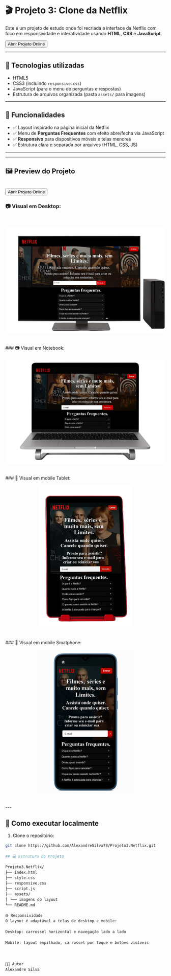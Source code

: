 # 🎬 Projeto 3: Clone da Netflix

Este é um projeto de estudo onde foi recriada a interface da Netflix com foco em responsividade e interatividade usando **HTML**, **CSS** e **JavaScript**.

<a href="https://alexandresilva78.github.io/Projeto3.Netflix/" target="_blank">
  <button>Abrir Projeto Online</button>
</a>
<br>

---

## 🧰 Tecnologias utilizadas

- HTML5
- CSS3 (incluindo `responsive.css`)
- JavaScript (para o menu de perguntas e respostas)
- Estrutura de arquivos organizada (pasta `assets/` para imagens)

---

## 📱 Funcionalidades

- ✅ Layout inspirado na página inicial da Netflix
- ✅ Menu de **Perguntas Frequentes** com efeito abre/fecha via JavaScript
- ✅ **Responsivo** para dispositivos móveis e telas menores
- ✅ Estrutura clara e separada por arquivos (HTML, CSS, JS)

---


---

## 🖼️ Preview do Projeto

<br>
<a href="https://alexandresilva78.github.io/Projeto3.Netflix/" target="_blank">
  <button>Abrir Projeto Online</button>
</a>
<br>

### 📷 Visual em Desktop:
<br>
<p align="center">
  <img src="./assets/Clone layout netflix pc.png" alt="Preview do projeto no desktop" width="600"/>
</p>
<br>
### 📷 Visual em Notebook:
<br>
<p align="center">
  <img src="./assets/Clone layout netflix notebook adaptada.png" alt="Preview do projeto no notebook" width="600"/>
</p>
<br>
### 📱 Visual em mobile Tablet:
<br>
<p align="center">
  <img src="./assets/Clone layout netflix Tablets adaptado.png" alt="Preview do projeto mobile no tablet" width="300"/>
</p>
<br>
### 📱 Visual em mobile Smatphone:
<br>
<p align="center">
  <img src="./assets/Clone layout netflix smartphones adaptado.png" alt="Preview do projeto mobile no smartphone" width="300"/>
</p>
<br>
---

## 🚀 Como executar localmente

1. Clone o repositório:
```bash
git clone https://github.com/AlexandreSilva78/Projeto3.Netflix.git

## 💻 Estrutura do Projeto

Projeto3.Netflix/
├── index.html
├── style.css
├── responsive.css
├── script.js
├── assets/
│ └── imagens do layout
└── README.md

🌐 Responsividade
O layout é adaptável a telas de desktop e mobile:

Desktop: carrossel horizontal e navegação lado a lado

Mobile: layout empilhado, carrossel por toque e botões visíveis



👨‍💻 Autor
Alexandre Silva

